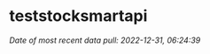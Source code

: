 
<!-- README.md is generated from README.Rmd. Please edit that file -->

# teststocksmartapi

*Date of most recent data pull: 2022-12-31, 06:24:39*
